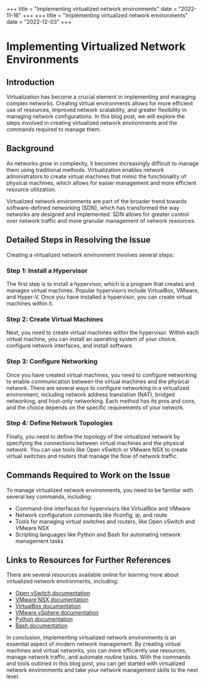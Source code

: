 +++
title = "Implementing virtualized network environments"
date = "2022-11-16"
+++
+++
title = "Implementing virtualized network environments"
date = "2022-12-03"
+++


# Implementing Virtualized Network Environments

## Introduction
Virtualization has become a crucial element in implementing and managing complex networks. Creating virtual environments allows for more efficient use of resources, improved network scalability, and greater flexibility in managing network configurations. In this blog post, we will explore the steps involved in creating virtualized network environments and the commands required to manage them.

## Background
As networks grow in complexity, it becomes increasingly difficult to manage them using traditional methods. Virtualization enables network administrators to create virtual machines that mimic the functionality of physical machines, which allows for easier management and more efficient resource utilization. 

Virtualized network environments are part of the broader trend towards software-defined networking (SDN), which has transformed the way networks are designed and implemented. SDN allows for greater control over network traffic and more granular management of network resources.

## Detailed Steps in Resolving the Issue
Creating a virtualized network environment involves several steps:

### Step 1: Install a Hypervisor
The first step is to install a hypervisor, which is a program that creates and manages virtual machines. Popular hypervisors include VirtualBox, VMware, and Hyper-V. Once you have installed a hypervisor, you can create virtual machines within it.

### Step 2: Create Virtual Machines
Next, you need to create virtual machines within the hypervisor. Within each virtual machine, you can install an operating system of your choice, configure network interfaces, and install software.

### Step 3: Configure Networking
Once you have created virtual machines, you need to configure networking to enable communication between the virtual machines and the physical network. There are several ways to configure networking in a virtualized environment, including network address translation (NAT), bridged networking, and host-only networking. Each method has its pros and cons, and the choice depends on the specific requirements of your network.

### Step 4: Define Network Topologies
Finally, you need to define the topology of the virtualized network by specifying the connections between virtual machines and the physical network. You can use tools like Open vSwitch or VMware NSX to create virtual switches and routers that manage the flow of network traffic.

## Commands Required to Work on the Issue
To manage virtualized network environments, you need to be familiar with several key commands, including:

* Command-line interfaces for hypervisors like VirtualBox and VMware
* Network configuration commands like ifconfig, ip, and route
* Tools for managing virtual switches and routers, like Open vSwitch and VMware NSX
* Scripting languages like Python and Bash for automating network management tasks

## Links to Resources for Further References
There are several resources available online for learning more about virtualized network environments, including:

* [Open vSwitch documentation](https://docs.openvswitch.org/en/latest/)
* [VMware NSX documentation](https://docs.vmware.com/en/VMware-NSX-T-Data-Center/index.html)
* [VirtualBox documentation](https://www.virtualbox.org/manual/)
* [VMware vSphere documentation](https://docs.vmware.com/en/VMware-vSphere/index.html)
* [Python documentation](https://docs.python.org/3/)
* [Bash documentation](https://www.gnu.org/software/bash/manual/bash.html)

In conclusion, implementing virtualized network environments is an essential aspect of modern network management. By creating virtual machines and virtual networks, you can more efficiently use resources, manage network traffic, and automate routine tasks. With the commands and tools outlined in this blog post, you can get started with virtualized network environments and take your network management skills to the next level.